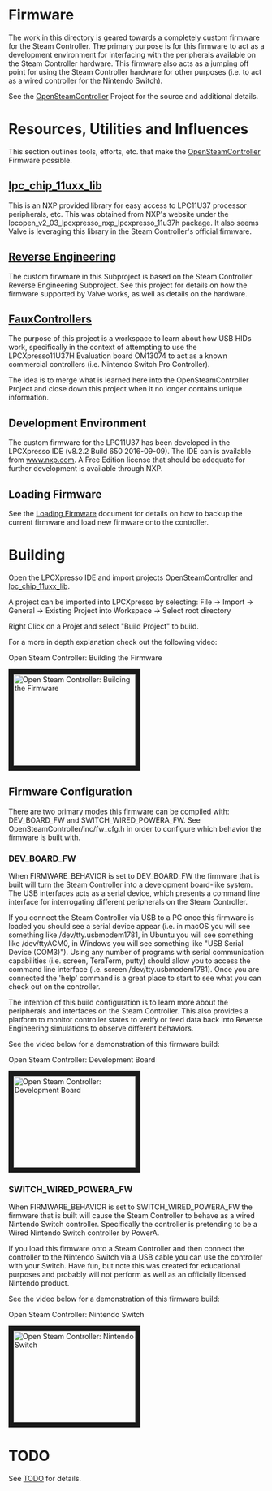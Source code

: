 # Firmware

The work in this directory is geared towards a completely custom firmware for 
 the Steam Controller. The primary purpose is for this firmware to act as a 
 development environment for interfacing with the peripherals available on the 
 Steam Controller hardware. This firmware also acts as a jumping off point for 
 using the Steam Controller hardware for other purposes (i.e. to act as a wired
 controller for the Nintendo Switch).

See the [OpenSteamController](./OpenSteamController) Project for the source and
 additional details.


# Resources, Utilities and Influences

This section outlines tools, efforts, etc. that make the [OpenSteamController](./OpenSteamController)
 Firmware possible. 

## [lpc_chip_11uxx_lib](./lpc_chip_11uxx_lib)

This is an NXP provided library for easy access to LPC11U37 processor 
 peripherals, etc. This was obtained from NXP's website under the 
 lpcopen_v2_03_lpcxpresso_nxp_lpcxpresso_11u37h package. It also seems Valve is 
 leveraging this library in the Steam Controller's official firmware. 

## [Reverse Engineering](../ReverseEngineering/)

The custom firwmare in this Subproject is based on the Steam Controller 
 Reverse Engineering Subproject. See this project for details on how the
 firmware supported by Valve works, as well as details on the hardware. 

## [FauxControllers](./WipExplorations/FauxControllers)

The purpose of this project is a workspace to learn about how USB HIDs work, 
 specifically in the context of attempting to use the LPCXpresso11U37H 
 Evaluation board OM13074 to act as a known commercial controllers (i.e.
 Nintendo Switch Pro Controller).

The idea is to merge what is learned here into the OpenSteamController Project
 and close down this project when it no longer contains unique information.

## Development Environment

The custom firmware for the LPC11U37 has been developed in the LPCXpresso IDE 
 (v8.2.2 Build 650 2016-09-09). The IDE can is available from www.nxp.com.
 A Free Edition license that should be adequate for further development is 
 available through NXP.

## Loading Firmware

See the [Loading Firmware](../LoadingFirmware.md) document for details on how
 to backup the current firmware and load new firmware onto the controller.


# Building

Open the LPCXpresso IDE and import projects [OpenSteamController](./OpenSteamController) 
 and [lpc_chip_11uxx_lib](./lpc_chip_11uxx_lib).

A project can be imported into LPCXpresso by selecting: 
 File -> Import -> General -> Existing Project into Workspace -> Select root directory

Right Click on a Projet and select "Build Project" to build. 

For a more in depth explanation check out the following video:

Open Steam Controller: Building the Firmware

 <a href="http://www.youtube.com/watch?feature=player_embedded&v=VxD9rCuD9Vc" target="_blank"><img src="http://img.youtube.com/vi/VxD9rCuD9Vc/1.jpg" 
alt="Open Steam Controller: Building the Firmware" width="240" height="180" border="10" /></a>

## Firmware Configuration

There are two primary modes this firmware can be compiled with: DEV_BOARD_FW
 and SWITCH_WIRED_POWERA_FW. See OpenSteamController/inc/fw_cfg.h in order to 
 configure which behavior the firmware is built with. 

### DEV_BOARD_FW 

When FIRMWARE_BEHAVIOR is set to DEV_BOARD_FW the firmware that is built will
 turn the Steam Controller into a development board-like system. The USB
 interfaces acts as a serial device, which presents a command line interface
 for interrogating different peripherals on the Steam Controller. 

If you connect the Steam Controller via USB to a PC once this firmware is loaded
 you should see a serial device appear (i.e. in macOS you will see something
 like /dev/tty.usbmodem1781, in Ubuntu you will see something like /dev/ttyACM0, 
 in Windows you will see something like "USB Serial
 Device (COM3)"). Using any number of programs with
 serial communication capabilities (i.e. screen, TeraTerm, putty) should allow
 you to access the command line interface (i.e. screen /dev/tty.usbmodem1781).
 Once you are connected the 'help' command is a great place to start to see
 what you can check out on the controller. 

The intention of this build configuration is to learn more about the 
 peripherals and interfaces on the Steam Controller. This also provides a 
 platform to monitor controller states to verify or feed data back into
 Reverse Engineering simulations to observe different behaviors. 
 
See the video below for a demonstration of this firmware build:

Open Steam Controller: Development Board

 <a href="http://www.youtube.com/watch?feature=player_embedded&v=6n_3tYg0XP8
" target="_blank"><img src="http://img.youtube.com/vi/6n_3tYg0XP8/0.jpg" 
alt="Open Steam Controller: Development Board" width="240" height="180" border="10" /></a>

### SWITCH_WIRED_POWERA_FW 

When FIRMWARE_BEHAVIOR is set to SWITCH_WIRED_POWERA_FW the firmware that is
 built will cause the Steam Controller to behave as a wired Nintendo Switch
 controller. Specifically the controller is pretending to be a Wired Nintendo
 Switch controller by PowerA. 

If you load this firmware onto a Steam Controller and then connect the controller
 to the Nintendo Switch via a USB cable you can use the controller with
 your Switch. Have fun, but note this was created for educational purposes
 and probably will not perform as well as an officially licensed Nintendo
 product. 
 
 See the video below for a demonstration of this firmware build:
 
 Open Steam Controller: Nintendo Switch
 
 <a href="http://www.youtube.com/watch?feature=player_embedded&v=fT7ddPzb7A8
" target="_blank"><img src="http://img.youtube.com/vi/fT7ddPzb7A8/1.jpg" 
alt="Open Steam Controller: Nintendo Switch" width="240" height="180" border="10" /></a>


# TODO

See [TODO](./TODO.md) for details.
